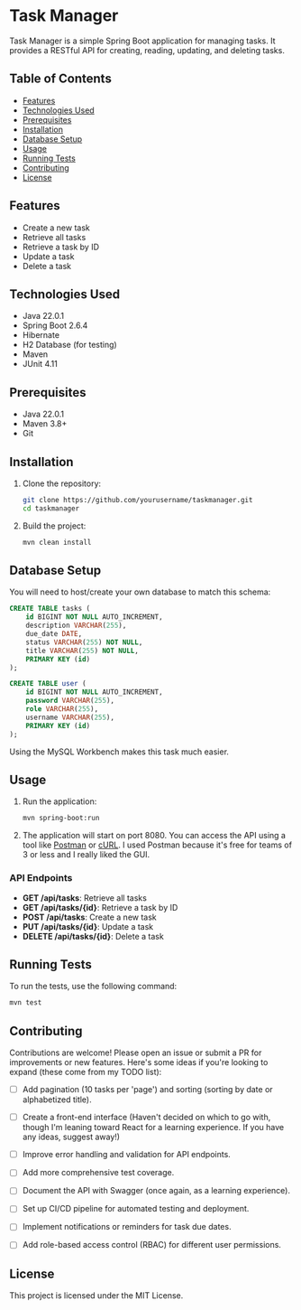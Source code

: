 # Task Manager

Task Manager is a simple Spring Boot application for managing tasks. It provides a RESTful API for creating, reading, updating, and deleting tasks.

## Table of Contents

- [Features](#features)
- [Technologies Used](#technologies-used)
- [Prerequisites](#prerequisites)
- [Installation](#installation)
- [Database Setup](#database-setup)
- [Usage](#usage)
- [Running Tests](#running-tests)
- [Contributing](#contributing)
- [License](#license)

## Features

- Create a new task
- Retrieve all tasks
- Retrieve a task by ID
- Update a task
- Delete a task

## Technologies Used

- Java 22.0.1
- Spring Boot 2.6.4
- Hibernate
- H2 Database (for testing)
- Maven
- JUnit 4.11

## Prerequisites

- Java 22.0.1
- Maven 3.8+
- Git

## Installation

1. Clone the repository:

    ```bash
    git clone https://github.com/yourusername/taskmanager.git
    cd taskmanager
    ```

2. Build the project:

    ```bash
    mvn clean install
    ```

## Database Setup

You will need to host/create your own database to match this schema:

```sql
CREATE TABLE tasks (
    id BIGINT NOT NULL AUTO_INCREMENT,
    description VARCHAR(255),
    due_date DATE,
    status VARCHAR(255) NOT NULL,
    title VARCHAR(255) NOT NULL,
    PRIMARY KEY (id)
);

CREATE TABLE user (
    id BIGINT NOT NULL AUTO_INCREMENT,
    password VARCHAR(255),
    role VARCHAR(255),
    username VARCHAR(255),
    PRIMARY KEY (id)
);
```

Using the MySQL Workbench makes this task much easier.


## Usage

1. Run the application:

    ```bash
    mvn spring-boot:run
    ```

2. The application will start on port 8080. You can access the API using a tool like [Postman](https://www.postman.com/) or [cURL](https://curl.se/). I used Postman because it's free for teams of 3 or less and I really liked the GUI.

### API Endpoints

- **GET /api/tasks**: Retrieve all tasks
- **GET /api/tasks/{id}**: Retrieve a task by ID
- **POST /api/tasks**: Create a new task
- **PUT /api/tasks/{id}**: Update a task
- **DELETE /api/tasks/{id}**: Delete a task

## Running Tests

To run the tests, use the following command:

```bash
mvn test
```

## Contributing

Contributions are welcome! Please open an issue or submit a PR for improvements or new features.
Here's some ideas if you're looking to expand (these come from my TODO list):
- [ ] Add pagination (10 tasks per 'page') and sorting (sorting by date or alphabetized title).
- [ ] Create a front-end interface (Haven't decided on which to go with, though I'm leaning toward React for a learning experience. If you have any ideas, suggest away!)
- [ ] Improve error handling and validation for API endpoints.
- [ ] Add more comprehensive test coverage.
- [ ] Document the API with Swagger (once again, as a learning experience).
- [ ] Set up CI/CD pipeline for automated testing and deployment.
- [ ] Implement notifications or reminders for task due dates.
- [ ] Add role-based access control (RBAC) for different user permissions.


## License

This project is licensed under the MIT License. 

